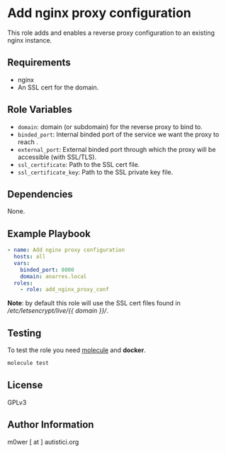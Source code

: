 Add nginx proxy configuration
=============================

This role adds and enables a reverse proxy configuration to an existing nginx
instance.

Requirements
------------

* nginx
* An SSL cert for the domain.

Role Variables
--------------

* `domain`: domain (or subdomain) for the reverse proxy to bind to.
* `binded_port`: Internal binded port of the service we want the proxy to reach
.
* `external_port`: External binded port through which the proxy will be
  accessible (with SSL/TLS).
* `ssl_certificate`: Path to the SSL cert file.
* `ssl_certificate_key`: Path to the SSL private key file.

Dependencies
------------

None.

Example Playbook
----------------

```yaml
- name: Add nginx proxy configuration
  hosts: all
  vars:
    binded_port: 8000
    domain: anarres.local
  roles:
    - role: add_nginx_proxy_conf
```

**Note**: by default this role will use the SSL cert files found in */etc/letsencrypt/live/{{ domain }}/*.

Testing
-------

To test the role you need [molecule](http://molecule.readthedocs.io/en/latest/)
and **docker**.


```bash
molecule test
```

License
-------

GPLv3

Author Information
------------------

m0wer [ at ] autistici.org
